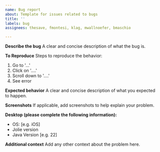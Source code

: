 ```yaml
---
name: Bug report
about: Template for issues related to bugs
title: ''
labels: bug
assignees: thesave, fmontesi, klag, mwallnoefer, bmaschio

---
```


**Describe the bug**
A clear and concise description of what the bug is.

**To Reproduce**
Steps to reproduce the behavior:
1. Go to '...'
2. Click on '....'
3. Scroll down to '....'
4. See error

**Expected behavior**
A clear and concise description of what you expected to happen.

**Screenshots**
If applicable, add screenshots to help explain your problem.

**Desktop (please complete the following information):**
 - OS: [e.g. iOS]
 - Jolie version
 - Java Version [e.g. 22]

**Additional context**
Add any other context about the problem here.
